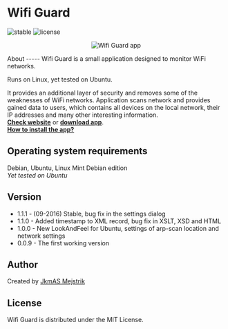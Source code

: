 Wifi Guard
=========================
![stable](https://img.shields.io/badge/stable-1.1.1-blue.svg) ![license](https://img.shields.io/badge/license-MIT-brightgreen.svg) 
<p align="center">
  <img src="http://wifiguard.cz/files/images/screenshot/app_v_1.0.0.png" alt="Wifi Guard app"/>
</p>
About
-----
Wifi Guard is a small application designed to monitor WiFi networks.

Runs on Linux, yet tested on Ubuntu.

It provides an additional layer of security and removes some of the weaknesses of WiFi networks. 
Application scans network and provides gained data to users, which contains all devices on the local network, their IP addresses and many other interesting information.<br>
<b>[Check website](http://wifiguard.cz/)</b> or <b>[download app](http://jkmas.cz/document/wifiguard.tar.gz)</b>.<br>
<b>[How to install the app?](http://wifiguard.cz/installation.html)</b> 

Operating system requirements
------
Debian, Ubuntu, Linux Mint Debian edition<br>
<i>Yet tested on Ubuntu</i>

Version
------
  * 1.1.1 - (09-2016) Stable, bug fix in the settings dialog
  * 1.1.0 - Added timestamp to XML record, bug fix in XSLT, XSD and HTML
  * 1.0.0 - New LookAndFeel for Ubuntu, settings of arp-scan location and network settings
  * 0.0.9 - The first working version

Author
------

Created by [JkmAS Mejstrik](https://www.jkmas.cz)

License
-------

Wifi Guard is distributed under the MIT License.
